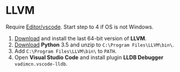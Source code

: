# LLVM
Require [Editor/vscode](../Editor/vscode.md). Start step to 4 if OS is not Windows.
1. [Download](https://github.com/vadimcn/llvm/releases) and install the last 64-bit version of **LLVM**.
2. [Download](https://www.python.org/ftp/python/3.5.4/python-3.5.4-embed-amd64.zip) **Python** 3.5 and unzip to `C:\Program Files\LLVM\bin\`.
3. Add `C:\Program Files\LLVM\bin\` to `PATH`.
4. Open **Visual Studio Code** and install plugin **LLDB Debugger** `vadimcn.vscode-lldb`.
